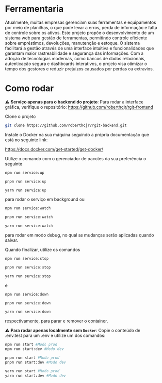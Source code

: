 # Ferramentaria

Atualmente, muitas empresas gerenciam suas ferramentas e equipamentos por meio de planilhas, o que pode levar a erros, perda de informação e falta de controle sobre os ativos. Este projeto propõe o desenvolvimento de um sistema web para gestão de ferramentas, permitindo controle eficiente sobre empréstimos, devoluções, manutenção e estoque. O sistema facilitará a gestão através de uma interface intuitiva e funcionalidades que garantam maior rastreabilidade e segurança das informações. Com a adoção de tecnologias modernas, como bancos de dados relacionais, autenticação segura e dashboards interativos, o projeto visa otimizar o tempo dos gestores e reduzir prejuízos causados por perdas ou extravios.

# Como rodar
:warning: **Serviço apenas para o backend do projeto**: Para rodar a interface gráfica, verifique o repositório: https://github.com/roberthcjr/rgit-frontend

Clone o projeto
```bash
git clone https://github.com/roberthcjr/rgit-backend.git
```

Instale o Docker na sua máquina seguindo a própria documentação que está no seguinte link:

https://docs.docker.com/get-started/get-docker/

Utilize o comando com o gerenciador de pacotes da sua preferência o seguinte 

```bash
npm run service:up
```
```bash
pnpm run service:up
```
```bash
yarn run service:up
```

 para rodar o serviço em background ou 
 
 ```bash
 npm run service:watch
 ``` 
 ```bash
 pnpm run service:watch
 ``` 
 ```bash
 yarn run service:watch
 ``` 
 
 para rodar em modo debug, no qual as mudanças serão aplicadas quando salvar.

Quando finalizar, utilize os comandos 
```bash
npm run service:stop
```
```bash
pnpm run service:stop
```
```bash
yarn run service:stop
```
 e 
 ```bash
 npm run service:down
 ```
 ```bash
 pnpm run service:down
 ```
 ```bash
 yarn run service:down
 ```
 respectivamente, para parar e remover o container.

 
:warning: **Para rodar apenas localmente sem `Docker`**: Copie o conteúdo de .env.test para um .env e utilize um dos comandos:

 ```bash
 npm run start #Modo prod
 npm run start:dev #Modo dev
 ```
 ```bash
 pnpm run start #Modo prod
 pnpm run start:dev #Modo dev
 ```
 ```bash
 yarn run start #Modo prod
 yarn run start:dev #Modo dev
 ```